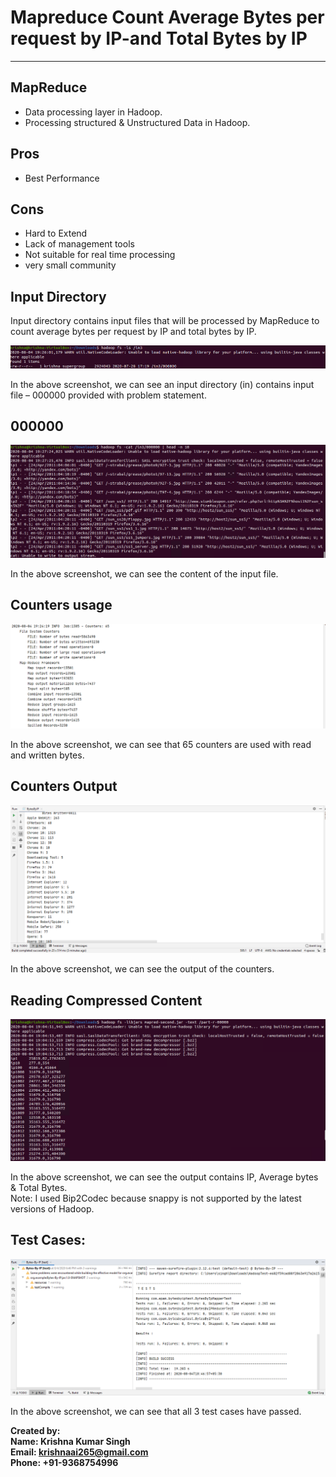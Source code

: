 # Mapreduce Count Average Bytes per request by IP-and Total Bytes by IP
-----------------------

## MapReduce

* Data processing layer in Hadoop. 
* Processing structured & Unstructured Data in Hadoop.

## Pros

* Best Performance 

## Cons 

* Hard to Extend 
* Lack of management tools
* Not suitable for real time processing
* very small community

## Input Directory

Input directory contains input files that will be processed by MapReduce to count average bytes per request by IP and total bytes by IP.

<img src="screenshots/input_directory.png"> <br/>

In the above screenshot, we can see an input directory (in) contains input file – 000000 provided with problem statement. <br/>


## 000000
 
<img src="screenshots/000000.png"> <br/>
 
In the above screenshot, we can see the content of the input file. <br/>

## Counters usage
 
<img src="screenshots/counters_usage.png"> <br/>

In the above screenshot, we can see that 65 counters are used with read and written bytes.

## Counters Output

<img src="screenshots/counters_output.png"> <br/>
 
In the above screenshot, we can see the output of the counters. <br/>

## Reading Compressed Content

<img src="screenshots/reading_compressed_contents.png"> <br/>

In the above screenshot, we can see the output contains IP, Average bytes & Total Bytes. </br>
Note: I used Bip2Codec because snappy is not supported by the latest versions of Hadoop. </br>


## Test Cases:

<img src="screenshots/test_cases.png"> <br/>
 
In the above screenshot, we can see that all 3 test cases have passed. <br/>

**Created by:** <br/>
**Name: Krishna Kumar Singh** <br/>
**Email: krishnaai265@gmail.com** <br/>
**Phone: +91-9368754996** 
